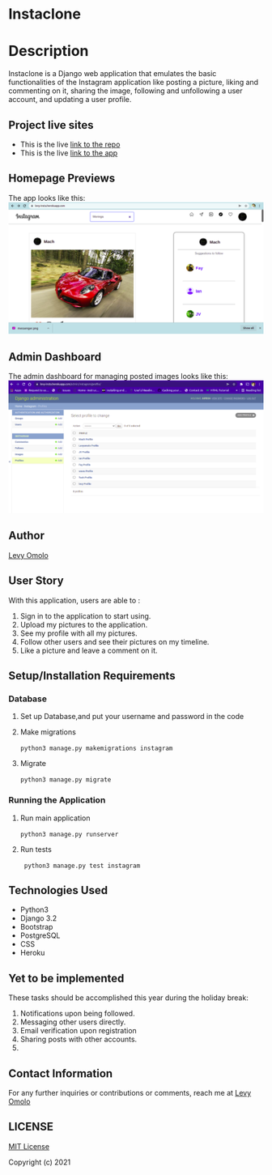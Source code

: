 # Instaclone




# Description
Instaclone is a Django web application that emulates the basic functionalities of the Instagram application like posting a picture, liking and commenting on it, sharing the image, following and unfollowing a user account, and updating a user profile.



## Project live sites
  * This is the live [link to the repo ](https://github.com/omololevy/instaclone) <br>
  * This is the live [link to the app ](https://levy-insta.herokuapp.com/)


## Homepage Previews
The app looks like this: 
  ![Image](/media/pictures/livepage.png)

## Admin Dashboard
The admin dashboard for managing posted images looks like this: 
  ![Image](/media/pictures/admin.png)
  
## Author
[Levy Omolo](https://github.com/omololevy/)
## User Story
With this application, users are able to :
1. Sign in to the application to start using.
2. Upload my pictures to the application.
3. See my profile with all my pictures.
4. Follow other users and see their pictures on my timeline.
5. Like a picture and leave a comment on it.


## Setup/Installation Requirements

### Database

1. Set up Database,and put your username and password in the code

2. Make migrations

    ```python3 manage.py makemigrations instagram```

3. Migrate

   ```python3 manage.py migrate ```
    
### Running the Application
1. Run main application

   ```python3 manage.py runserver```

2. Run tests

    
   ``` python3 manage.py test instagram```

## Technologies Used

* Python3
* Django 3.2
* Bootstrap
* PostgreSQL
* CSS
* Heroku

## Yet to be implemented
These tasks should be accomplished this year during the holiday break:
1. Notifications upon being followed.
2. Messaging other users directly.
3. Email verification upon registration
4. Sharing posts with other accounts.
5. 

## Contact Information

For any further inquiries or contributions or comments, reach me at [Levy Omolo](https://github.com/omololevy)

## LICENSE

[MIT License](https://github.com/omololevy/instaclone/blob/master/LICENSE)

Copyright (c) 2021
